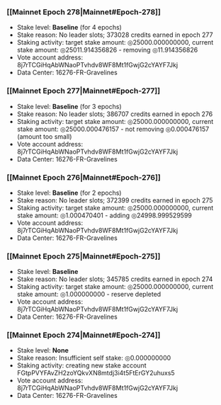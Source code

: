 ### [[Mainnet Epoch 278|Mainnet#Epoch-278]]
* Stake level: **Baseline** (for 4 epochs)
* Stake reason: No leader slots; 373028 credits earned in epoch 277
* Staking activity: target stake amount: ◎25000.000000000, current stake amount: ◎25011.914356826 - removing ◎11.914356826
* Vote account address: 8j7rTCGiHqAbWNaoPTvhdv8WF8Mt1fGwjG2cYAYF7Jkj
* Data Center: 16276-FR-Gravelines
### [[Mainnet Epoch 277|Mainnet#Epoch-277]]
* Stake level: **Baseline** (for 3 epochs)
* Stake reason: No leader slots; 386707 credits earned in epoch 276
* Staking activity: target stake amount: ◎25000.000000000, current stake amount: ◎25000.000476157 - not removing ◎0.000476157 (amount too small)
* Vote account address: 8j7rTCGiHqAbWNaoPTvhdv8WF8Mt1fGwjG2cYAYF7Jkj
* Data Center: 16276-FR-Gravelines
### [[Mainnet Epoch 276|Mainnet#Epoch-276]]
* Stake level: **Baseline** (for 2 epochs)
* Stake reason: No leader slots; 372399 credits earned in epoch 275
* Staking activity: target stake amount: ◎25000.000000000, current stake amount: ◎1.000470401 - adding ◎24998.999529599
* Vote account address: 8j7rTCGiHqAbWNaoPTvhdv8WF8Mt1fGwjG2cYAYF7Jkj
* Data Center: 16276-FR-Gravelines
### [[Mainnet Epoch 275|Mainnet#Epoch-275]]
* Stake level: **Baseline**
* Stake reason: No leader slots; 345785 credits earned in epoch 274
* Staking activity: target stake amount: ◎25000.000000000, current stake amount: ◎1.000000000 - reserve depleted
* Vote account address: 8j7rTCGiHqAbWNaoPTvhdv8WF8Mt1fGwjG2cYAYF7Jkj
* Data Center: 16276-FR-Gravelines
### [[Mainnet Epoch 274|Mainnet#Epoch-274]]
* Stake level: **None**
* Stake reason: Insufficient self stake: ◎0.000000000
* Staking activity: creating new stake account FGtpPVYFAvZH2zoYQkvXN8mtdj3i4t5FtErGY2uhuxs5
* Vote account address: 8j7rTCGiHqAbWNaoPTvhdv8WF8Mt1fGwjG2cYAYF7Jkj
* Data Center: 16276-FR-Gravelines